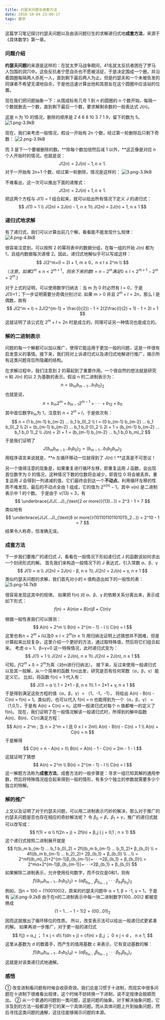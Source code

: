 ```yaml
---
title: 约瑟夫问题与成套方法
date: 2016-10-04 23:00:17
tags: 数学
---
```

这篇学习笔记探讨约瑟夫问题以及由该问题衍生的求解递归式地**成套方法**，来源于《具体数学》第一章。

### 问题介绍
**约瑟夫问题**的来源是这样的：在犹太罗马战争期间，41名犹太反抗者困在了罗马人包围的洞穴中。这些反抗者宁愿自杀也不愿被活捉，于是决定围成一个圈，并沿着圆圈每隔两人杀死一人，直到剩下最后两人为止。但是约瑟夫和一个未被告发的同谋者不希望无谓地自杀，于是他迅速计算出他和其朋友在这个圆圈中应该站的位置。
<!--more-->
现在我们把问题抽象一下：从围成标有几号 1 到 n 的圆圈的 n 个数开始，每隔一个数就删去一个数，直到剩下最后一个数，要求解剩余数的一般表达式 J(n)。

这是 n 为 10 的情况，删除的顺序是 2 4 6 8 10 3 7 1 9，留下的数为 5。
![1.png-3.9kB][1]

现在，我们来考虑一般情况，假设一开始有 2n 个数，经过第一轮删除后只剩下奇数：
![2.png-3.9kB][2]

而 3 是下一个要被删除的数。**除每个数加倍然后减 1 以外，**这正像是对应 n 个人开始时的情况。也就是说：
$$
J(2n) = 2J(n) - 1, n ≥ 1.
$$
对于一开始有 2n+1 个数，经过第一轮删除，情况是这样的：
![3.png-3.9kB][3]

不难看出，这一次可以推出下面的递推式：
$$
J(2n) = 2J(n) + 1, n ≥ 1.
$$
把这两个方程与 J(1) = 1 组合起来，就可以给出所有情况下定义 J 的递归式：
$$
J(1) = 1 \\
J(2n) = 2J(n) - 1, n ≥ 1\\
J(2n) = 2J(n) + 1, n ≥ 1
$$
### 递归式地求解
有了递归式，我们可以计算出前几个解，看看能不能发现什么规律：
![4.png-4.8kB][4]

很容易注意到，可以按照 2 的幂将表中的数据分组，在每一组的开始 J(n) 都为 1，且组内数据每次递增 2。因此，递归式地解似乎可以写成这样：
$$
J(2^m+l) = 2l + 1, m ≥ 0，n ≤ l ≤ 2^m \\
$$
$（注意，如果 2^m ≤ n < 2^{m+1}，则余下来的数 l = n - 2^m 满足 0 ≤ l < 2^{m+1} - 2^m = 2^m.)$

对于上式的证明，可以使用数学归纳法：当 m 为 0 时必然有 l = 0，于是 J(1)=1；下一步证明需要分奇偶分别讨论.
如果 m > 0 并且 $2^m + l = 2n$，那么 l 是偶数，故有
$$
J(2^m + l) = 2J(2^{m-1} + \frac{l}{2}) - 1 = 2(2\frac{l}{2} + 1) - 1 = 2l + 1 
$$
这就证明了该公式在 $2^m + l = 2n$ 时是成立的。同理可证另一种情况也是成立的。

### 解的二进制表示
问题的每一个解都可以加以推广，使得它能运用于更加一般的问题，这是一件很有启发意义的事情。接下来，我们将对上诉递归式以及递归式地解进行推广，揭示所有这类问题背后所隐藏的结构。

在求解过程中，我们注意到 2 的幂起到了重要作用。一个很自然的想法就是研究 n 和 J(n) 的以 2 为基数的表示。假设 n 的二进制表示为：
$$
n = (b_m b_{m-1} ... b_1 b_0)_2
$$
也就是说，
$$
n = b_m2^m + b_{m-1}2^{m-1} + · · · + b_12 + b_0
$$
其中首位数字$b_m$为 1，注意到 $n = 2^m + l$，于是依次有：
$$
n = (1 b_{m-1} b_{m-2} ... b_1 b_0)_2 \\
l = (0 b_{m-1} b_{m-2} ... b_1 b_0)_2 \\
2l = (b_{m-1} b_{m-2} ... b_1 b_0 0)_2 \\
2l + 1 = (b_{m-1} b_{m-2} ... b_1 b_0 1)_2 \\
J(n) = 2l + 1 = (b_{m-1} b_{m-2} ... b_1 b_0 b_m)_2 
$$
于是我们证明了
$$
J(b_m b_{m-1} ... b_1 b_0)_2 = (b_{m-1} ... b_1 b_0 b_m)_2
$$
用程序语言来说就是，**n 左循环移动一位就得到了 J(n)！**这真是不可思议！

另一个值得注意的现象是，如果重复进行循环左移，即重复运用 J 函数，会出现首位数字为 0 的情况，这种情况下数的位数将会减少，即首位 0 将会被丢弃。重复运用 J 会得到一列递减的值，它们最终会到达一个**不动点**。利用循环左移的性质不难发现，最后的不动点全由 1 组成，它的值为 $2^{v(n)} - 1$，其中 v(n) 是二进制表示中 1 的个数。
于是由于 v(13) = 3，有
$$
\underbrace{J(J(...J}_{\text{2 or more}}(13)...)) = 2^3 - 1 = 7
$$
类似地有
$$
\underbrace{J(J(...J}_{\text{8 or more}}(101101101101011)_2...)) = 2^10 - 1 = 7
$$
结果令人称奇，但准确无误。
### 成套方法
下一步我们要推广的递归式 J，看看在一般情况下形如递归式 J 的函数该如何求出一个封闭形式的解。
首先我们来构造一般情况下的 J 表达式，引入常数 α、β、γ
$$
J(1) = α \\
J(2n) = 2J(n) - β, n ≥ 1\\
J(2n) = 2J(n) + γ, n ≥ 1
$$
类似约瑟夫问题的求解，我们首先对小的 n 值构造出如下的一般性的表：
![5.png-14.7kB][5]

很容易发现这其中的规律。
如果把 f(n) 对 α、β、γ 的依赖关系分离出来，表示成如下形式：
$$
f(n) = A(n)α + B(n)β + C(n)γ
$$

根据一般性表我们可以猜测：
$$
A(n) = 2^m \\
B(n) = 2^{m - 1} - l \\
C(n) = l 
$$
这里也有$n = 2^m + l$以及$0≤ l < 2^m (n ≥ 1)$
用归纳法证明上述猜想并不困难，但是计算起来比较复杂，这里介绍一个更好的方法，通过取特殊值，然后将它们组合起来。
考虑 α = 1、β=γ=0 这一特殊情况，此时递归式变为：
$$
J(1) = 1 \\
J(2n) = 2J(n), n ≥ 1\\
J(2n) = 2J(n), n ≥ 1
$$
可知，$f(2^m+l) = 2^m$为真（对m进行归纳法）。
接下来，反过来使用一般递归式以及其一般解，从一个简单的函数 f(n)出发，研究是否有任何常数（α，β，γ）能定义它。
比如，将函数 f(n) = 1 代入有：
$$
J(1) = α \\
1 = 2*1 - β, n ≥ 1\\
1 = 2*1 + γ, n ≥ 1
$$
于是得到满足这些方程的值（α，β，γ）= （1，-1，-1）， 将给出 A(n) - B(n) - C(n) = f(n) = 1。类似的，也可以代入 f(n) = n 也能得到为一个（α，β，γ） = （1,0,1），于是有 A(n) + C(n) = n。这样一般递归式对每个 n 值都唯一的定义了 f(n)。
现在，我们证明了在一般情况解该一般递归式时，所得到的解中函数 A(n)、B(n)、C(n)满足方程：
$$
A(n) = 2^m ; 当 n = 2^m + l 且 0 ≤ l < 2m\\
A(n) - B(n) - C(n) = 1 \\
A(n) + C(n) = n
$$
于是解得
$$
C(n) = n - A(n) = l\\
B(n) = A(n) - 1 - C(n) = 2m - 1 - l
$$
这就证明了猜想
$$
A(n) = 2^m \\
B(n) = 2^{m - 1} - l \\
C(n) = l 
$$
这一解题方法称为**成套方法**。成套方法的一般步骤是：寻求一组已知其解的通用参数，然后将特殊情况组合起来得到一般的情形，有多少个独立的参数就需要多少个独立的特解。
### 解的推广
上文以及证明了对于约瑟夫问题，可以用二进制表示巧妙的解决，那么对于推广的约瑟夫问题是否也存在相应的奇妙解法呢？
令 $β_0 = β，β_1 = γ$，推广的递归式就可以改写成：
$$
f(1) = α \\
f(2n + j) = 2f(n) + β_j   ( j = 0,1 ; n ≥ 1)
$$
这个递归式按照二进制展开就是
$$
f((b_m b_{m-1} ... b_1 b_0)_2) = 2f((b_m b_{m-1} ... b_1)_2)+ β_{b_0} \\
= 4f((b_m b_{m-1} ... b_2)_2)+ 2β_{b_1} + β_{b_0} \\
...\\
= 2^mf((b_m)_2)+2^{m-1}β_{b_{m-1}}+· · ·+2β_{b_1} + β_{b_0}\\
= 2^mα+2^{m-1}β_{b_{m-1}}+· · ·+2β_{b_1} + β_{b_0}
$$
如果解除二进制表示，允许使用任何数字，而不仅仅是0和1，则有
$$
f((b_m b_{m-1} ... b_1 b_0)_2) = (αβ_{b_{m-1}}β_{b_{m-2}}· · ·β_{b_1}β_{b_0})_2
$$
例如，当n = 100 = (1100100)2，原来的约瑟夫问题中 α = 1, β = -1, γ = 1，于是有
![6.png-9.2kB][6]
由于在n的二进制表示中每一块二进制数字(100...00)2 都被变换成
$$
(1-1...-1-1)2 = (0 0 ... 0 1)_2
$$
因而这就推出了循环移位的性质。
所以，改变表示法可以给出一般递归式更紧凑的解。
如果再进一步推广，对于更一般的递归式
$$
f(j) = α_j ； 1 ≤ j < d\\
f(dn + j) = cf(n) + β_j ；  0 ≤ j < d ， n ≥ 1,
$$
这里从基数为 d 的数着手，而产生的值用基数 c 来表示，它有变动基数的解：
$$
f((b_m b_{m-1} ... b_1 b_0)_d) = (αβ_{b_{m-1}}β_{b_{m-2}}· · ·β_{b_1}β_{b_0})_c
$$
这就是对该类递归式地通解。
### 感悟
① 改变进制看问题有时候会收获奇效。我们总是习惯于十进制，而现实中很多问题在十进制下很难看出规律，这个时候不妨转换一下进制，说不定规律会脱颖而出。
② 从一个普通的问题到一类问题，这是问题的抽象。对于解决抽象问题，它涉及到的方法一般都源于它的某一个具体问题。而从具体问题上升到抽象问题，然后寻找这类问题的通解，这往往能够揭示问题的本源。

[1]: http://static.zybuluo.com/guoxs/pwac6l2y5781hq3vq3e8r2tz/1.png
[2]: http://static.zybuluo.com/guoxs/y8zoofsoapt7fnspetljo450/2.png
[3]: http://static.zybuluo.com/guoxs/64d04t1fwo8c3vdexcum6yq9/3.png
[4]: http://static.zybuluo.com/guoxs/usg5sbblxdbtfak0kefc87or/4.png
[5]: http://static.zybuluo.com/guoxs/phrgtpkbwqa7pmbdefa13dzp/5.png
[6]: http://static.zybuluo.com/guoxs/lbw6uakrly9c4xzudahgnup1/6.png